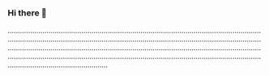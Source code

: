 ### Hi there 👋

.................................................................................................................................................................................................................................................................................................................................................................................................................................................................................................................................................................